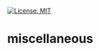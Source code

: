 [![License: MIT](https://img.shields.io/badge/License-MIT-yellow.svg)](https://opensource.org/licenses/MIT)

# miscellaneous
